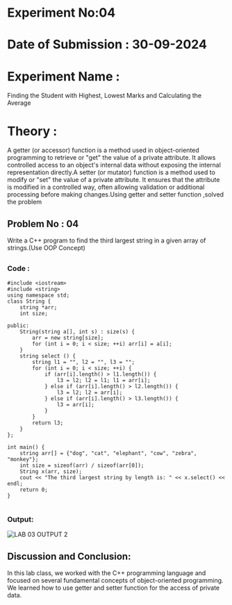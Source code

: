 # Experiment No:04
# Date of Submission : 30-09-2024
# Experiment Name :
Finding the Student with Highest, Lowest Marks and Calculating the Average
# Theory :
A getter (or accessor) function is a method used in object-oriented programming to retrieve or "get" the value of a private attribute. It allows controlled access to an object's internal data without exposing the internal representation directly.A setter (or mutator) function is a method used to modify or "set" the value of a private attribute. It ensures that the attribute is modified in a controlled way, often allowing validation or additional processing before making changes.Using getter and setter function ,solved the problem
## Problem No : 04
Write a C++ program to find the third largest string in a given array of strings.(Use OOP Concept)
## 
### Code :

```
#include <iostream>
#include <string>
using namespace std;
class String {
    string *arr;
    int size;

public:
    String(string a[], int s) : size(s) {
        arr = new string[size];
        for (int i = 0; i < size; ++i) arr[i] = a[i];
    }
    string select () {
        string l1 = "", l2 = "", l3 = "";
        for (int i = 0; i < size; ++i) {
            if (arr[i].length() > l1.length()) {
                l3 = l2; l2 = l1; l1 = arr[i];
            } else if (arr[i].length() > l2.length()) {
                l3 = l2; l2 = arr[i];
            } else if (arr[i].length() > l3.length()) {
                l3 = arr[i];
            }
        }
        return l3;
    }
};

int main() {
    string arr[] = {"dog", "cat", "elephant", "cow", "zebra", "monkey"};
    int size = sizeof(arr) / sizeof(arr[0]);
    String x(arr, size);
    cout << "The third largest string by length is: " << x.select() << endl;
    return 0;
}


```

### Output:
![LAB 03 OUTPUT 2](https://github.com/user-attachments/assets/aefc6d30-5188-49eb-9ee0-e90e501591cf)

## Discussion and Conclusion:
In this lab class, we worked with the C++ programming language and focused on several fundamental concepts of object-oriented programming. We learned how to use getter and setter function for the access of private data.







